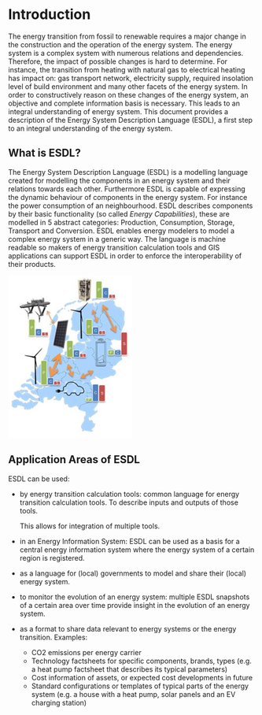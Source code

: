 # Introduction

The energy transition from fossil to renewable requires a major change in the construction and the operation of the energy system. The energy system is a complex system with numerous relations and dependencies. Therefore, the impact of possible changes is hard to determine. For instance, the transition from heating with natural gas to electrical heating has impact on: gas transport network, electricity supply, required insolation level of build environment and many other facets of the energy system. In order to constructively reason on these changes of the energy system, an objective and complete information basis is necessary. This leads to an integral understanding of energy system. This document provides a description of the Energy System Description Language \(ESDL\), a first step to an integral understanding of the energy system.

## What is ESDL?

The Energy System Description Language \(ESDL\) is a modelling language created for modelling the components in an energy system and their relations towards each other. Furthermore ESDL is capable of expressing the dynamic behaviour of components in the energy system. For instance the power consumption of an neighbourhood. ESDL describes components by their basic functionality \(so called _Energy Capabilities_\), these are modelled in 5 abstract categories: Production, Consumption, Storage, Transport and Conversion. ESDL enables energy modelers to model a complex energy system in a generic way. The language is machine readable so makers of energy transition calculation tools and GIS applications can support ESDL in order to enforce the interoperability of their products.

![](.gitbook/assets/esdl.JPG)

## Application Areas of ESDL

ESDL can be used:

* by energy transition calculation tools: common language for energy transition calculation tools. To describe inputs and outputs of those tools.

  This allows for integration of multiple tools.

* in an Energy Information System: ESDL can be used as a basis for a central energy information system where the energy system of a certain region is registered.
* as a language for \(local\) governments to model and share their \(local\) energy system.
* to monitor the evolution of an energy system: multiple ESDL snapshots of a certain area over time provide insight in the evolution of an energy system.
* as a format to share data relevant to energy systems or the energy transition. Examples:
  * CO2 emissions per energy carrier
  * Technology factsheets for specific components, brands, types \(e.g. a heat pump factsheet that describes its typical parameters\)
  * Cost information of assets, or expected cost developments in future
  * Standard configurations or templates of typical parts of the energy system \(e.g. a house with a heat pump, solar panels and an EV charging station\)

